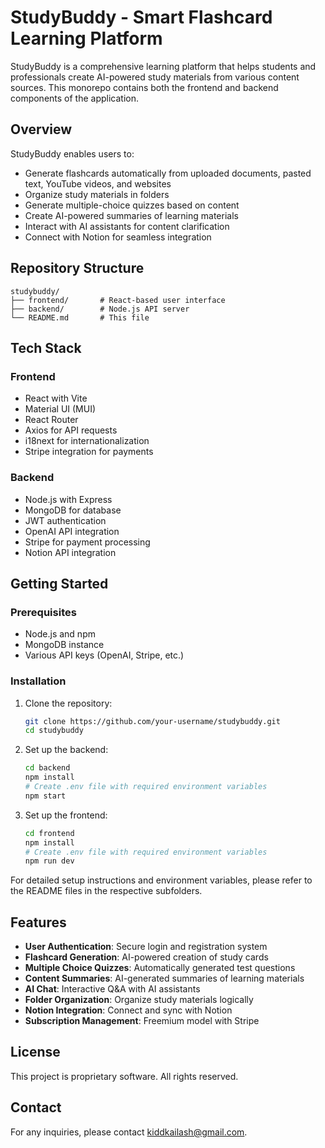 # StudyBuddy - Smart Flashcard Learning Platform

StudyBuddy is a comprehensive learning platform that helps students and professionals create AI-powered study materials from various content sources. This monorepo contains both the frontend and backend components of the application.

## Overview

StudyBuddy enables users to:
- Generate flashcards automatically from uploaded documents, pasted text, YouTube videos, and websites
- Organize study materials in folders
- Generate multiple-choice quizzes based on content
- Create AI-powered summaries of learning materials
- Interact with AI assistants for content clarification
- Connect with Notion for seamless integration

## Repository Structure

```
studybuddy/
├── frontend/       # React-based user interface
├── backend/        # Node.js API server
└── README.md       # This file
```

## Tech Stack

### Frontend
- React with Vite
- Material UI (MUI)
- React Router
- Axios for API requests
- i18next for internationalization
- Stripe integration for payments

### Backend
- Node.js with Express
- MongoDB for database
- JWT authentication
- OpenAI API integration
- Stripe for payment processing
- Notion API integration

## Getting Started

### Prerequisites
- Node.js and npm
- MongoDB instance
- Various API keys (OpenAI, Stripe, etc.)

### Installation

1. Clone the repository:
   ```bash
   git clone https://github.com/your-username/studybuddy.git
   cd studybuddy
   ```

2. Set up the backend:
   ```bash
   cd backend
   npm install
   # Create .env file with required environment variables
   npm start
   ```

3. Set up the frontend:
   ```bash
   cd frontend
   npm install
   # Create .env file with required environment variables
   npm run dev
   ```

For detailed setup instructions and environment variables, please refer to the README files in the respective subfolders.

## Features

- **User Authentication**: Secure login and registration system
- **Flashcard Generation**: AI-powered creation of study cards
- **Multiple Choice Quizzes**: Automatically generated test questions
- **Content Summaries**: AI-generated summaries of learning materials
- **AI Chat**: Interactive Q&A with AI assistants
- **Folder Organization**: Organize study materials logically
- **Notion Integration**: Connect and sync with Notion
- **Subscription Management**: Freemium model with Stripe

## License

This project is proprietary software. All rights reserved.

## Contact

For any inquiries, please contact [kiddkailash@gmail.com](mailto:kiddkailash@gmail.com).